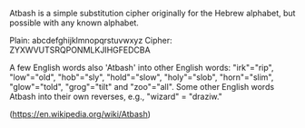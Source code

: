 Atbash is a simple substitution cipher originally for the Hebrew alphabet, but possible with any known alphabet.

 Plain:  abcdefghijklmnopqrstuvwxyz
 Cipher: ZYXWVUTSRQPONMLKJIHGFEDCBA

A few English words also 'Atbash' into other English words: "irk"="rip", "low"="old", "hob"="sly", "hold"="slow", "holy"="slob", "horn"="slim", "glow"="told", "grog"="tilt" and "zoo"="all". Some other English words Atbash into their own reverses, e.g., "wizard" = "draziw."

(https://en.wikipedia.org/wiki/Atbash)


